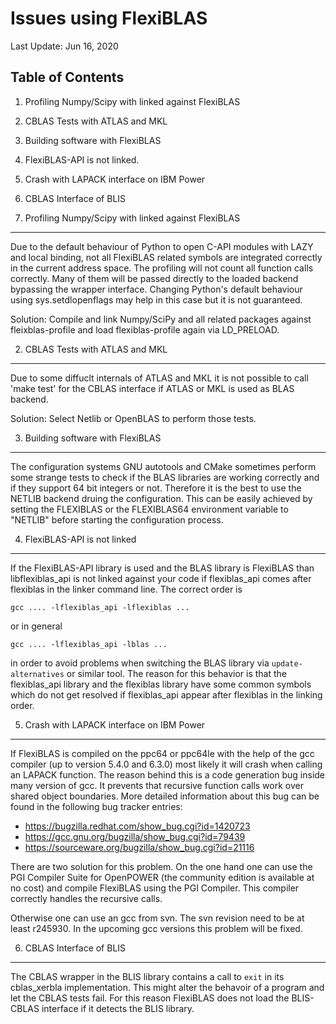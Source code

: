 Issues using FlexiBLAS
======================

Last Update: Jun 16, 2020

Table of Contents
-----------------

1. Profiling Numpy/Scipy with linked against FlexiBLAS
2. CBLAS Tests with ATLAS and MKL
3. Building software with FlexiBLAS
4. FlexiBLAS-API is not linked.
5. Crash with LAPACK interface on IBM Power
6. CBLAS Interface of BLIS


1. Profiling Numpy/Scipy with linked against FlexiBLAS
------------------------------------------------------
Due to the default behaviour of Python to open C-API modules with LAZY and local
binding, not all FlexiBLAS related symbols are integrated correctly in the
current address space. The profiling will not count all function calls
correctly. Many of them will be passed directly to the loaded backend bypassing
the wrapper interface. Changing Python's default behaviour using
sys.setdlopenflags may help in this case but it is not guaranteed.

Solution: Compile and link Numpy/SciPy and all related packages against
fleixblas-profile and load flexiblas-profile again via LD_PRELOAD.


2. CBLAS Tests with ATLAS and MKL
---------------------------------

Due to some diffuclt internals of ATLAS and MKL it is not possible to call
'make test' for the CBLAS interface if ATLAS or MKL is used as BLAS backend.

Solution: Select Netlib or OpenBLAS to perform those tests.


3. Building software with FlexiBLAS
-----------------------------------

The configuration systems GNU autotools and CMake sometimes perform some strange
tests to check if the BLAS libraries are working correctly and if they support
64 bit integers or not. Therefore it is the best to use the NETLIB backend
druing the configuration. This can be easily achieved by setting the FLEXIBLAS
or the FLEXIBLAS64 environment variable to "NETLIB" before starting the
configuration process.

4. FlexiBLAS-API is not linked
------------------------------

If the FlexiBLAS-API library is used and the BLAS library is FlexiBLAS than
libflexiblas_api is not linked against your code if flexiblas_api comes
after flexiblas in the linker command line. The correct order is

    gcc .... -lflexiblas_api -lflexiblas ...

or in general

    gcc .... -lflexiblas_api -lblas ...

in order to avoid problems when switching the BLAS library via `update-alternatives`
or similar tool. The reason for this behavior is that the flexiblas_api library
and the flexiblas library have some common symbols which do not get resolved if
flexiblas_api appear after flexiblas in the linking order.

5. Crash with LAPACK interface on IBM Power
-------------------------------------------
If FlexiBLAS is compiled on the ppc64 or ppc64le with the help of the gcc
compiler (up to version 5.4.0 and 6.3.0) most likely it will crash when calling
an LAPACK function. The reason behind this is a code generation bug inside many
version of gcc. It prevents that recursive function calls work over shared
object boundaries. More detailed information about this bug can be found in the
following bug tracker entries:
* https://bugzilla.redhat.com/show_bug.cgi?id=1420723
* https://gcc.gnu.org/bugzilla/show_bug.cgi?id=79439
* https://sourceware.org/bugzilla/show_bug.cgi?id=21116

There are two solution for this problem. On the one hand one can use the PGI
Compiler Suite for OpenPOWER (the community edition is available at no cost)
and compile FlexiBLAS using the PGI Compiler. This compiler correctly handles
the recursive calls.

Otherwise one can use an gcc from svn. The svn revision need to be at least
r245930. In the upcoming gcc versions this problem will be fixed.

6. CBLAS Interface of BLIS
--------------------------
The CBLAS wrapper in the BLIS library contains a call to `exit` in its
cblas_xerbla implementation. This might alter the behavoir of a program and let
the CBLAS tests fail. For this reason FlexiBLAS does not load the BLIS-CBLAS
interface if it detects the BLIS library.

